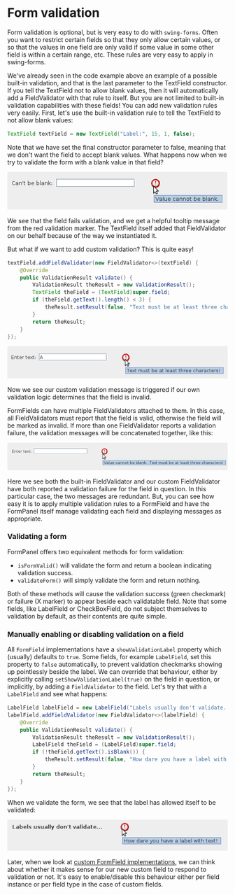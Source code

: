 # Form validation

Form validation is optional, but is very easy to do with `swing-forms`. Often you want
to restrict certain fields so that they only allow certain values, or so that the
values in one field are only valid if some value in some other field is within a
certain range, etc. These rules are very easy to apply in swing-forms.

We've already seen in the code example above an example of a possible built-in
validation, and that is the last parameter to the TextField constructor. If you
tell the TextField not to allow blank values, then it will automatically add
a FieldValidator with that rule to itself. But you are not limited to built-in
validation capabilities with these fields! You can add new validation rules
very easily. First, let's use the built-in validation rule to tell the TextField
to not allow blank values:

```java
TextField textField = new TextField("Label:", 15, 1, false);
```

Note that we have set the final constructor parameter to false, meaning that we
don't want the field to accept blank values. What happens now when we try to
validate the form with a blank value in that field?

![TextField validation](swing_forms_validation1.png "Validation in action")

We see that the field fails validation, and we get a helpful tooltip message
from the red validation marker. The TextField itself added that FieldValidator
on our behalf because of the way we instantiated it.

But what if we want to add custom validation? This is quite easy!

```java
textField.addFieldValidator(new FieldValidator<>(textField) {
    @Override
    public ValidationResult validate() {
        ValidationResult theResult = new ValidationResult();
        TextField theField = (TextField)super.field;
        if (theField.getText().length() < 3) {
            theResult.setResult(false, "Text must be at least three characters!");
        }
        return theResult;
    }
});
```

![TextField custom validation](swing_forms_validation2.png "Custom validation")

Now we see our custom validation message is triggered if our own validation logic
determines that the field is invalid.

FormFields can have multiple FieldValidators attached to them. In this case, all
FieldValidators must report that the field is valid, otherwise the field will be
marked as invalid. If more than one FieldValidator reports a validation failure,
the validation messages will be concatenated together, like this:

![Multiple validation rules](swing_forms_validation3.png "Multiple validation rules")

Here we see both the built-in FieldValidator and our custom FieldValidator have both
reported a validation failure for the field in question. In this particular case,
the two messages are redundant. But, you can see how easy it is to apply multiple
validation rules to a FormField and have the FormPanel itself manage validating each
field and displaying messages as appropriate.

### Validating a form

FormPanel offers two equivalent methods for form validation:

- `isFormValid()` will validate the form and return a boolean indicating validation success.
- `validateForm()` will simply validate the form and return nothing.

Both of these methods will cause the validation success (green checkmark) or
failure (X marker) to appear beside each validatable field. Note that some
fields, like LabelField or CheckBoxField, do not subject themselves to
validation by default, as their contents are quite simple.

### Manually enabling or disabling validation on a field

All `FormField` implementations have a `showValidationLabel` property which (usually)
defaults to `true`. Some fields, for example `LabelField`, set this property to `false`
automatically, to prevent validation checkmarks showing up pointlessly beside the label.
We can override that behaviour, either by explicitly calling `setShowValidationLabel(true)`
on the field in question, or implicitly, by adding a `FieldValidator` to the field.
Let's try that with a `LabelField` and see what happens:

```java
LabelField labelField = new LabelField("Labels usually don't validate...");
labelField.addFieldValidator(new FieldValidator<>(labelField) {
    @Override
    public ValidationResult validate() {
        ValidationResult theResult = new ValidationResult();
        LabelField theField = (LabelField)super.field;
        if (!theField.getText().isBlank()) {
            theResult.setResult(false, "How dare you have a label with text!");
        }
        return theResult;
    }
});
```

When we validate the form, we see that the label has allowed itself to be validated:

![Validating a LabelField](swing_forms_validation4.png "Validating a LabelField")

Later, when we look at [custom FormField implementations](CustomFields.md), we can think
about whether it makes sense for our new custom field to respond to validation or not.
It's easy to enable/disable this behaviour either per field instance or per field type
in the case of custom fields.
